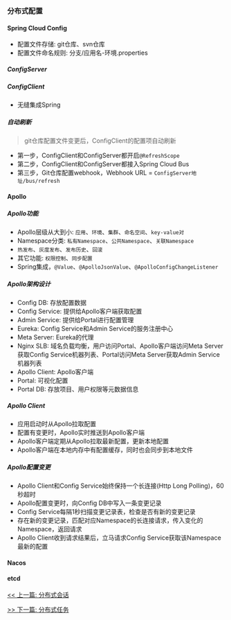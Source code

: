 ### 分布式配置

#### Spring Cloud Config

* 配置文件存储: git仓库、svn仓库
* 配置文件命名规则: 分支/应用名-环境.properties

##### ConfigServer

##### ConfigClient

* 无缝集成Spring

##### 自动刷新

> git仓库配置文件变更后，ConfigClient的配置项自动刷新

* 第一步，ConfigClient和ConfigServer都开启`@RefreshScope`
* 第二步，ConfigClient和ConfigServer都接入Spring Cloud Bus
* 第三步，Git仓库配置webhook，Webhook URL = `ConfigServer地址/bus/refresh`

#### Apollo

##### Apollo功能

* Apollo层级从大到小: `应用`、`环境`、`集群`、`命名空间`、`key-value对`
* Namespace分类: `私有Namespace`、`公共Namespace`、`关联Namespace`
* `热发布`、`灰度发布`、`发布历史`、`回滚`
* 其它功能: `权限控制`、`同步配置`
* Spring集成，`@Value`、`@ApolloJsonValue`、`@ApolloConfigChangeListener`

##### Apollo架构设计

* Config DB: 存放配置数据
* Config Service: 提供给Apollo客户端获取配置
* Admin Service: 提供给Portal进行配置管理
* Eureka: Config Service和Admin Service的服务注册中心
* Meta Server: Eureka的代理
* Nginx SLB: 域名负载均衡，用户访问Portal、Apollo客户端访问Meta Server获取Config Service机器列表、Portal访问Meta Server获取Admin Service机器列表
* Apollo Client: Apollo客户端
* Portal: 可视化配置
* Portal DB: 存放项目、用户权限等元数据信息

##### Apollo Client

* 应用启动时从Apollo拉取配置
* 配置有变更时，Apollo实时推送到Apollo客户端
* Apollo客户端定期从Apollo拉取最新配置，更新本地配置
* Apollo客户端在本地内存中有配置缓存，同时也会同步到本地文件

##### Apollo配置变更

* Apollo Client和Config Service始终保持一个长连接(Http Long Polling)，60秒超时
* Apollo配置变更时，向Config DB中写入一条变更记录
* Config Service每隔1秒扫描变更记录表，检查是否有新的变更记录
* 存在新的变更记录，匹配对应Namespace的长连接请求，传入变化的Namespace，返回请求
* Apollo Client收到请求结果后，立马请求Config Service获取该Namespace最新的配置

#### Nacos

#### etcd


[<< 上一篇: 分布式会话](4-分布式/分布式会话.md)

[>> 下一篇: 分布式任务](4-分布式/分布式任务.md)
